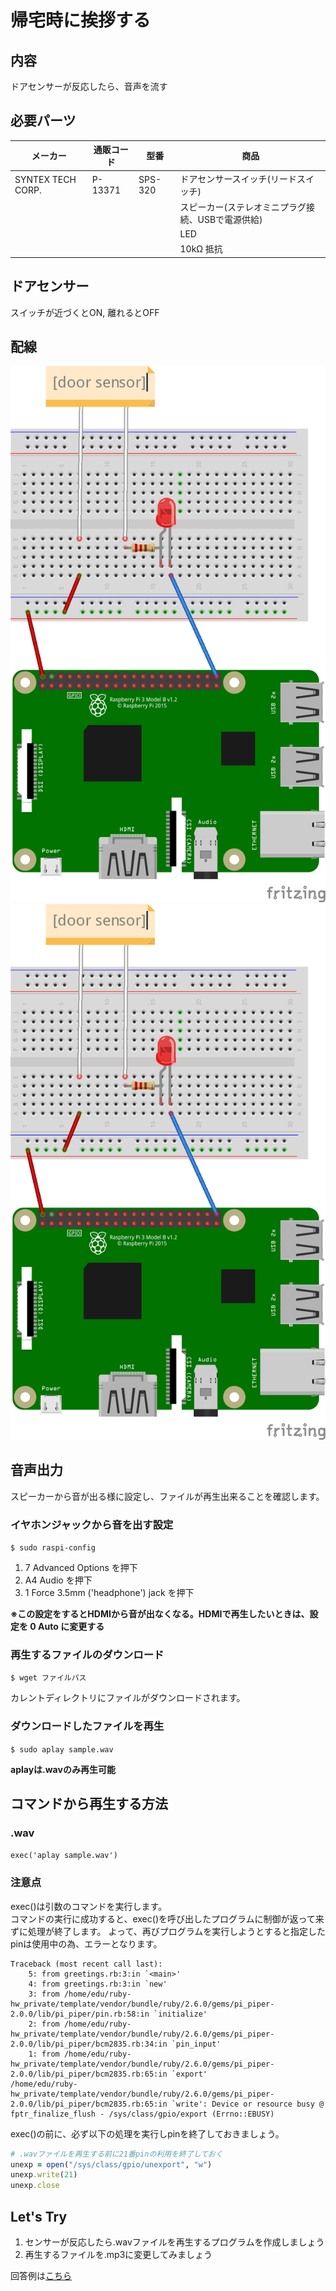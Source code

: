 # 帰宅時に挨拶する
## 内容
ドアセンサーが反応したら、音声を流す

## 必要パーツ
| メーカー | 通販コード | 型番 | 商品 |
| ------- | -------- | --- | --- |
| SYNTEX TECH CORP. | P-13371 |SPS-320 |ドアセンサースイッチ(リードスイッチ) |
|  |  |  | スピーカー(ステレオミニプラグ接続、USBで電源供給) |
|  |  |  | LED |
|  |  |  | 10kΩ 抵抗 |

## ドアセンサー
スイッチが近づくとON, 離れるとOFF  

## 配線
![](https://raw.githubusercontent.com/libertyfish-co/ruby-hw/master/images/doorsensor.png)
![](https://raw.githubusercontent.com/YInoue531/ruby-hw/master/images/doorsensor.png)

## 音声出力 
スピーカーから音が出る様に設定し、ファイルが再生出来ることを確認します。
### イヤホンジャックから音を出す設定
`$ sudo raspi-config`
1. 7 Advanced Options を押下
2. A4 Audio を押下
3. 1 Force 3.5mm ('headphone') jack を押下

**※この設定をするとHDMIから音が出なくなる。HDMIで再生したいときは、設定を 0 Auto に変更する**

### 再生するファイルのダウンロード
`$ wget ファイルパス`

カレントディレクトリにファイルがダウンロードされます。  


### ダウンロードしたファイルを再生
`$ sudo aplay sample.wav`

**aplayは.wavのみ再生可能**


## コマンドから再生する方法
### .wav

`exec('aplay sample.wav')`

### 注意点
exec()は引数のコマンドを実行します。  
コマンドの実行に成功すると、exec()を呼び出したプログラムに制御が返って来ずに処理が終了します。
よって、再びプログラムを実行しようとすると指定したpinは使用中の為、エラーとなります。
```
Traceback (most recent call last):
	5: from greetings.rb:3:in `<main>'
	4: from greetings.rb:3:in `new'
	3: from /home/edu/ruby-hw_private/template/vendor/bundle/ruby/2.6.0/gems/pi_piper-2.0.0/lib/pi_piper/pin.rb:58:in `initialize'
	2: from /home/edu/ruby-hw_private/template/vendor/bundle/ruby/2.6.0/gems/pi_piper-2.0.0/lib/pi_piper/bcm2835.rb:34:in `pin_input'
	1: from /home/edu/ruby-hw_private/template/vendor/bundle/ruby/2.6.0/gems/pi_piper-2.0.0/lib/pi_piper/bcm2835.rb:65:in `export'
/home/edu/ruby-hw_private/template/vendor/bundle/ruby/2.6.0/gems/pi_piper-2.0.0/lib/pi_piper/bcm2835.rb:65:in `write': Device or resource busy @ fptr_finalize_flush - /sys/class/gpio/export (Errno::EBUSY)
```

exec()の前に、必ず以下の処理を実行しpinを終了しておきましょう。
```rb
# .wavファイルを再生する前に21番pinの利用を終了しておく
unexp = open("/sys/class/gpio/unexport", "w")
unexp.write(21)
unexp.close
```

## Let's Try
1. センサーが反応したら.wavファイルを再生するプログラムを作成しましょう
2. 再生するファイルを.mp3に変更してみましょう

回答例は[こちら](https://github.com/libertyfish-co/ruby-hw/blob/master/answers/practical_use/greetings)
